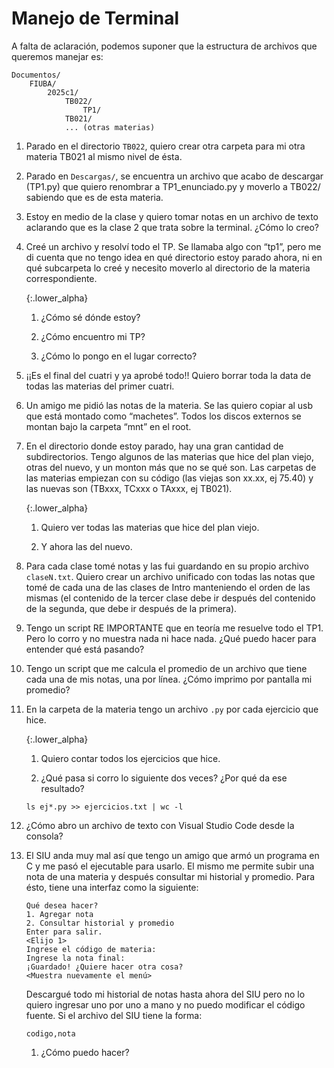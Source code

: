 # Manejo de Terminal

A falta de aclaración, podemos suponer que la estructura de archivos que queremos manejar es:
```
Documentos/
    FIUBA/
        2025c1/
            TB022/
                TP1/
            TB021/
            ... (otras materias)
```


1. Parado en el directorio `TB022`, quiero crear otra carpeta para mi otra materia TB021 al mismo nivel de ésta.

1. Parado en `Descargas/`, se encuentra un archivo que acabo de descargar (TP1.py) que quiero renombrar a TP1_enunciado.py y moverlo a TB022/ sabiendo que es de esta materia.

1. Estoy en medio de la clase y quiero tomar notas en un archivo de texto aclarando que es la clase 2 que trata sobre la terminal. ¿Cómo lo creo?

1. Creé un archivo y resolví todo el TP. Se llamaba algo con “tp1”, pero me di cuenta que no tengo idea en qué directorio estoy parado ahora, ni en qué subcarpeta lo creé y necesito moverlo al directorio de la materia correspondiente.

    {:.lower_alpha}
    1. ¿Cómo sé dónde estoy?

    1. ¿Cómo encuentro mi TP?

    1. ¿Cómo lo pongo en el lugar correcto?

1. ¡¡Es el final del cuatri y ya aprobé todo!! Quiero borrar toda la data de todas las materias del primer cuatri.

1. Un amigo me pidió las notas de la materia. Se las quiero copiar al usb que está montado como “machetes”. Todos los discos externos se montan bajo la carpeta “mnt” en el root.

1. En el directorio donde estoy parado, hay una gran cantidad de subdirectorios. Tengo algunos de las materias que hice del plan viejo, otras del nuevo, y un monton más que no se qué son. Las carpetas de las materias empiezan con su código (las viejas son xx.xx, ej 75.40) y las nuevas son (TBxxx, TCxxx o TAxxx, ej TB021).

    {:.lower_alpha}
    1. Quiero ver todas las materias que hice del plan viejo.

    1. Y ahora las del nuevo.

1. Para cada clase tomé notas y las fui guardando en su propio archivo `claseN.txt`. Quiero crear un archivo unificado con todas las notas que tomé de cada una de las clases de Intro manteniendo el orden de las mismas (el contenido de la tercer clase debe ir después del contenido de la segunda, que debe ir después de la primera). 

1. Tengo un script RE IMPORTANTE que en teoría me resuelve todo el TP1. Pero lo corro y no muestra nada ni hace nada. ¿Qué puedo hacer para entender qué está pasando?

1. Tengo un script que me calcula el promedio de un archivo que tiene cada una de mis notas, una por línea. ¿Cómo imprimo por pantalla mi promedio?

1. En la carpeta de la materia tengo un archivo `.py` por cada ejercicio que hice. 

    {:.lower_alpha}
    1. Quiero contar todos los ejercicios que hice.

    1. ¿Qué pasa si corro lo siguiente dos veces? ¿Por qué da ese resultado?
    ```
    ls ej*.py >> ejercicios.txt | wc -l
    ```

1. ¿Cómo abro un archivo de texto con Visual Studio Code desde la consola?

1. El SIU anda muy mal así que tengo un amigo que armó un programa en C y me pasó el ejecutable para usarlo. El mismo me permite subir una nota de una materia y después consultar mi historial y promedio. Para ésto, tiene una interfaz como la siguiente:

    ```
    Qué desea hacer?
    1. Agregar nota
    2. Consultar historial y promedio
    Enter para salir.
    <Elijo 1>
    Ingrese el código de materia:
    Ingrese la nota final:
    ¡Guardado! ¿Quiere hacer otra cosa?
    <Muestra nuevamente el menú>
    ```

    Descargué todo mi historial de notas hasta ahora del SIU pero no lo quiero ingresar uno por uno a mano y no puedo modificar el código fuente. Si el archivo del SIU tiene la forma:
    ```
    codigo,nota
    ```

    1. ¿Cómo puedo hacer?
